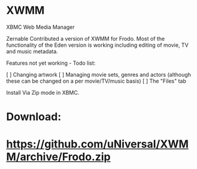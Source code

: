 XWMM
=

XBMC Web Media Manager

Zernable Contributed a version of XWMM for Frodo. Most of the functionality of the Eden version is working including editing of movie, TV and music metadata.

Features not yet working - Todo list:

[ ] Changing artwork
[ ] Managing movie sets, genres and actors (although these can be changed on a per movie/TV/music basis)
[ ] The "Files" tab

Install Via Zip mode in XBMC.

Download:
=
https://github.com/uNiversaI/XWMM/archive/Frodo.zip
=

